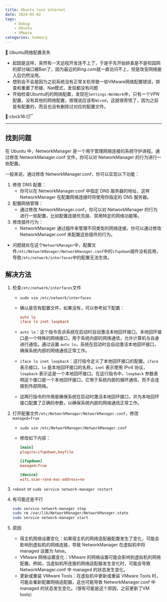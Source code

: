```yaml
---
title: Ubuntu lose internet
date: 2024-05-02
tags: 
    - Debug
    - Ubuntu
    - VMware
categories: Summary
---
```


:pushpin: Ubuntu网络配置丢失

- 起因是这样，突然有一天远程开发连不上了，于是乎先开始排查是不是校园网的部分端口被Ban了，因为最近的$Bing.com$就一直访问不上，但是改变网络接入后仍然没用。
- 想到会不会是因为之前系统没有正常关机导致一些VMware网络配置错误，排查和重置了桥接、Nat模式，发现都没有问题
- 开始检查Ubuntu的的网络配置，发现在`Settings-NetWork`中，只有一个$VPN$配置，没有其他的网络配置，按理说应该有`Wired`，这就很奇怪了，因为之前是有配置的，而且也没有删除过对应的配置文件。

:dash::clock16::sleeping:

<!--more-->

----------

## 找到问题

在 Ubuntu 中，NetworkManager 是一个用于管理网络连接的系统守护进程。通过修改 NetworkManager.conf 文件，你可以对 NetworkManager 的行为进行一些配置。

一般来说，通过修改 NetworkManager.conf，你可以实现以下功能：

1. 修改 DNS 配置：
   - 你可以在 NetworkManager.conf 中指定 DNS 服务器的地址，这样 NetworkManager 在配置网络连接时将使用你指定的 DNS 服务器。
2. 配置网络管理：
   - 通过修改 NetworkManager.conf，你可以对 NetworkManager 的行为进行一些配置，比如配置连接优先级、禁用特定的网络功能等。
3. 修改插件行为：
   - NetworkManager 通过插件来管理不同类型的网络连接，你可以通过修改 NetworkManager.conf 来配置这些插件的行为。

- 问题就处在这个`NetworkManager`中，配置文件`/etc/NetworkManager/NetworkManager.conf`中的`ifupdown`插件没有启用，导致`/etc/network/interfaces`中的配置无法生效。

## 解决方法

1. 检查`/etc/network/interfaces`文件
   - `sudo vim /etc/network/interfaces`
   - 确认是否有配置文件，如果没有，可以参考如下配置：

     ``` conf
     auto lo
     iface lo inet loopback
     ```

   - `auto lo`：这个指令告诉系统在启动时自动激活本地回环接口。本地回环接口是一个特殊的网络接口，用于系统内部的网络通信，允许计算机与自身进行通信。通过设置 `auto lo`，系统在启动时会自动激活本地回环接口，确保系统内部的网络通信正常工作。
   - `iface lo inet loopback`：这行指令定义了本地回环接口的配置。`iface` 表示接口，`lo` 是本地回环接口的名称，`inet` 表示使用 IPv4 协议，`loopback` 表示这是一个本地回环接口。在这行指令中，`loopback` 参数表明这个接口是一个本地回环接口，它用于系统内部的循环通信，而不会连接到外部网络。
   - 这两行指令的作用是确保系统在启动时激活本地回环接口，并为本地回环接口配置了正确的参数，以确保系统内部的网络通信正常工作。

2. 打开配置文件`/etc/NetworkManager/NetworkManager.conf`，修改`managed=True`
   - `sudo vim /etc/NetworkManager/NetworkManager.conf`
   - 修改如下内容：
  
     ``` conf
     [main]
     plugins=ifupdown,keyfile

     [ifupdown]
     managed=True

     [device]
     wifi.scan-rand-mac-address=no
     ```

3. `reboot` or `sudo service network-manager restart`
4. 有可能还是不行

   ```bash
   sudo service network-manager stop
   sudo rm /var/lib/NetworkManager/NetworkManager.state 
   sudo service network-manager start
   ```

5. 原因
   - 宿主机网络设置变化：如果宿主机的网络适配器配置发生了变化，可能会影响到虚拟机的网络连接，导致 NetworkManager 在虚拟机中将 managed 设置为 false。
   - VMware 网络设置变化：VMware 的网络设置可能会影响到虚拟机的网络配置。例如，当虚拟机所连接的网络适配器发生变化时，可能会导致 NetworkManager.conf 中 managed 的状态发生变化。
   - 更新或重装 VMware Tools：在虚拟机中更新或重装 VMware Tools 时，可能会重新配置网络适配器，这也可能导致 NetworkManager.conf 中 managed 的状态发生变化。（很有可能是这个原因，之前更新了VM tools）
